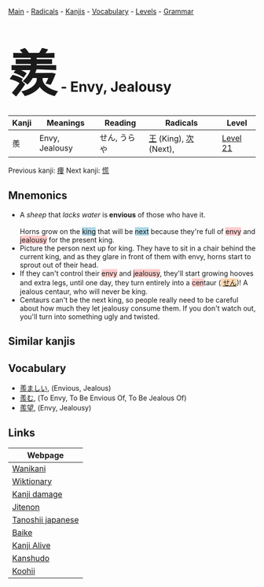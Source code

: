<style> bigfont {font-size: 100px}</style>
[Main](../README.md) -
[Radicals](../radicals.md) -
[Kanjis](../kanjis.md) -
[Vocabulary](../vocabulary.md) -
[Levels](../levels.md) -
[Grammar](../grammar.md)
# <bigfont> 羨</bigfont> - Envy, Jealousy 

| Kanji | Meanings | Reading | Radicals | Level |
| --- | --- | --- | --- | --- |
| 羨 | Envy, Jealousy | せん, うらや | [王](../radicals/王.md) (King), [次](../radicals/次.md) (Next),  | [Level 21](../levels/wk_level21.md) |

Previous kanji: [痩](痩.md) Next kanji: [慌](慌.md) 

## Mnemonics
 * <div><div>A&nbsp;<em>sheep</em>&nbsp;that&nbsp;<em>lacks&nbsp;</em><em>water</em>&nbsp;is<strong>&nbsp;envious</strong>&nbsp;of those who have it.</div></div><div><div><i></i></div></div><br>Horns grow on the <span style="background-color:#ADD8E6"> king</span> that will be <span style="background-color:#ADD8E6"> next</span> because they're full of <span style="background-color:#ffcccb"> envy</span> and <span style="background-color:#ffcccb"> jealousy</span> for the present king.
* Picture the person next up for king. They have to sit in a chair behind the current king, and as they glare in front of them with envy, horns start to sprout out of their head.
* If they can't control their <span style="background-color:#ffcccb"> envy</span> and <span style="background-color:#ffcccb"> jealousy</span>, they'll start growing hooves and extra legs, until one day, they turn entirely into a <span style="background-color:#ffcccb"> cen</span>taur (<span style="background-color:#fed8b1"> [せん](https://jisho.org/search/せん)</span>)! A jealous centaur, who will never be king.
* Centaurs can't be the next king, so people really need to be careful about how much they let jealousy consume them. If you don't watch out, you'll turn into something ugly and twisted.


## Similar kanjis
 


## Vocabulary
 * [羨ましい](../vocabulary/羨.md), (Envious, Jealous)
* [羨む](../vocabulary/羨.md), (To Envy, To Be Envious Of, To Be Jealous Of)
* [羨望](../vocabulary/羨.md), (Envy, Jealousy)



## Links 

| Webpage |
| --- |
| [Wanikani          ](https://www.wanikani.com/kanji/羨) |
| [Wiktionary        ](https://en.wiktionary.org/wiki/羨) |
| [Kanji damage      ](http://www.kanjidamage.com/kanji/search?utf8=✓&q=羨) |
| [Jitenon           ](https://jitenon.com/kanji/羨) |
| [Tanoshii japanese ](https://www.tanoshiijapanese.com/dictionary/kanji.cfm?k=羨) |
| [Baike             ](https://baike.baidu.com/item/羨) |
| [Kanji Alive       ](https://app.kanjialive.com/羨) |
| [Kanshudo          ](https://www.kanshudo.com/searchmn?q=羨) |
| [Koohii            ](https://kanji.koohii.com/study/kanji/羨) |
